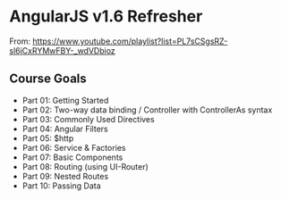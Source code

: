 # AngularJS v1.6 Refresher

From: https://www.youtube.com/playlist?list=PL7sCSgsRZ-sl6jCxRYMwFBY-_wdVDbioz

## Course Goals

- Part 01: Getting Started
- Part 02: Two-way data binding / Controller with ControllerAs syntax
- Part 03: Commonly Used Directives
- Part 04: Angular Filters
- Part 05: $http
- Part 06: Service & Factories
- Part 07: Basic Components
- Part 08: Routing (using UI-Router)
- Part 09: Nested Routes
- Part 10: Passing Data
